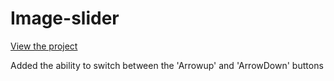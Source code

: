 # Image-slider

[View the project](https://pixelcarnival.github.io/Image-slider/)

Added the ability to switch between the 'Arrowup' and 'ArrowDown' buttons
